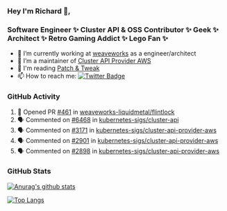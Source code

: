 ### Hey I'm Richard 👋, 

<h3 align="left">Software Engineer ✨ Cluster API & OSS Contributor ✨ Geek ✨ Architect ✨ Retro Gaming Addict ✨ Lego Fan ✨</h3>

- 🔭 I’m currently working at [weaveworks](https://github.com/weaveworks) as a engineer/architect
- 👯 I’m a maintainer of [Cluster API Provider AWS](https://github.com/kubernetes-sigs/cluster-api-provider-aws)
- 💬 I'm reading [Patch & Tweak](https://bjooks.com/products/patch-tweak-exploring-modular-synthesis)
- 📫 How to reach me: [![Twitter Badge](https://img.shields.io/badge/-@fruit_case-00acee?style=flat&logo=Twitter&logoColor=white)](https://twitter.com/intent/follow?screen_name=fruit_case "Follow on Twitter")

### GitHub Activity 

<!--START_SECTION:activity-->
1. 💪 Opened PR [#461](https://github.com/weaveworks-liquidmetal/flintlock/pull/461) in [weaveworks-liquidmetal/flintlock](https://github.com/weaveworks-liquidmetal/flintlock)
2. 🗣 Commented on [#6468](https://github.com/kubernetes-sigs/cluster-api/issues/6468) in [kubernetes-sigs/cluster-api](https://github.com/kubernetes-sigs/cluster-api)
3. 🗣 Commented on [#3171](https://github.com/kubernetes-sigs/cluster-api-provider-aws/issues/3171) in [kubernetes-sigs/cluster-api-provider-aws](https://github.com/kubernetes-sigs/cluster-api-provider-aws)
4. 🗣 Commented on [#2901](https://github.com/kubernetes-sigs/cluster-api-provider-aws/issues/2901) in [kubernetes-sigs/cluster-api-provider-aws](https://github.com/kubernetes-sigs/cluster-api-provider-aws)
5. 🗣 Commented on [#2898](https://github.com/kubernetes-sigs/cluster-api-provider-aws/issues/2898) in [kubernetes-sigs/cluster-api-provider-aws](https://github.com/kubernetes-sigs/cluster-api-provider-aws)
<!--END_SECTION:activity-->

### GitHub Stats

[![Anurag's github stats](https://github-readme-stats.vercel.app/api?username=richardcase&count_private=true&show_icons=true)](https://github.com/anuraghazra/github-readme-stats)

[![Top Langs](https://github-readme-stats.vercel.app/api/top-langs/?username=richardcase&hide=html&layout=compact)](https://github.com/anuraghazra/github-readme-stats)
